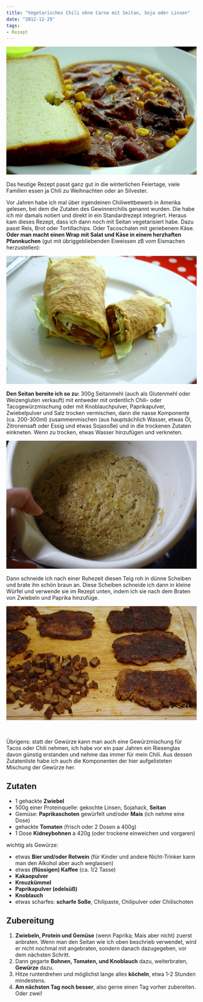 ```yaml
---
title: "Vegetarisches Chili ohne Carne mit Seitan, Soja oder Linsen"
date: "2012-12-29" 
tags:
- Rezept
---
```


[![Chili mit Brot](images/chiliteller_brot.jpg)](http://apfeleimer.wordpress.com/2012/12/29/vegetarisches-chili-ohne-carne-mit-seitan-soja-oder-linsen/chiliteller_brot/)

Das heutige Rezept passt ganz gut in die winterlichen Feiertage, viele Familien essen ja Chili zu Weihnachten oder an Silvester.

Vor Jahren habe ich mal über irgendeinen Chiliwettbewerb in Amerika gelesen, bei dem die Zutaten des Gewinnerchilis genannt wurden. Die habe ich mir damals notiert und direkt in ein Standardrezept integriert. Heraus kam dieses Rezept, dass ich dann noch mit Seitan vegetarisiert habe. Dazu passt Reis, Brot oder Tortillachips. Oder Tacoschalen mit geriebenem Käse. **Oder man macht einen Wrap mit Salat und Käse in einem herzhaften Pfannkuchen** (gut mit übriggebliebenden Eiweissen zB vom Eismachen herzustellen):

[![Reste kann man auch mit Salat und Käse in Wraps füllen](images/chili-wraps.jpg)](http://apfeleimer.wordpress.com/?attachment_id=683)

**Den Seitan bereite ich so zu:** 300g Seitanmehl (auch als Glutenmehl oder Weizengluten verkauft) mit entweder mit ordentlich Chili- oder Tacogewürzmischung oder mit Knoblauchpulver, Paprikapulver, Zwiebelpulver und Salz trocken vermischen, dann die nasse Komponente (ca. 200-300ml) zusammenmischen (aus hauptsächlich Wasser, etwas Öl, Zitronensaft oder Essig und etwas Sojasoße) und in die trockenen Zutaten einkneten. Wenn zu trocken, etwas Wasser hinzufügen und verkneten.

![chiliseitan-teig](images/chiliseitan-teig.jpg)

Dann schneide ich nach einer Ruhezeit diesen Teig roh in dünne Scheiben und brate ihn schön braun an. Diese Scheiben schneide ich dann in kleine Würfel und verwende sie im Rezept unten, indem ich sie nach dem Braten von Zwiebeln und Paprika hinzufüge.

[![gebratene Seitanscheiben](images/gebratene_scheiben.jpg)](http://apfeleimer.wordpress.com/2012/12/29/vegetarisches-chili-ohne-carne-mit-seitan-soja-oder-linsen/gebratene_scheiben/)

 

Übrigens: statt der Gewürze kann man auch eine Gewürzmischung für Tacos oder Chili nehmen, ich habe vor ein paar Jahren ein Riesenglas davon günstig erstanden und nehme das immer für mein Chili. Aus dessen Zutatenliste habe ich auch die Komponenten der hier aufgelisteten Mischung der Gewürze her.

## Zutaten

- 1 gehackte **Zwiebel**
- 500g einer Proteinquelle: gekochte Linsen, Sojahack, **Seitan**
- Gemüse: **Paprikaschoten** gewürfelt und/oder **Mais** (ich nehme eine Dose)
- gehackte **Tomaten** (frisch oder 2 Dosen a 400g)
- 1 Dose **Kidneybohnen** a 420g (oder trockene einweichen und vorgaren)

wichtig als Gewürze:

- etwas **Bier und/oder Rotwein** (für Kinder und andere Nicht-Trinker kann man den Alkohol aber auch weglassen)
- etwas **(flüssigen) Kaffee** (ca. 1/2 Tasse)
- **Kakaopulver**
- **Kreuzkümmel**
- **Paprikapulver (edelsüß)**
- **Knoblauch**
- etwas scharfes: **scharfe Soße**, Chilipaste, Chilipulver oder Chilischoten

## Zubereitung

1. **Zwiebeln, Protein und Gemüse** (wenn Paprika; Mais aber nicht) zuerst anbraten. Wenn man den Seitan wie ich oben beschrieb verwendet, wird er nicht nochmal mit angebraten, sondern danach dazugegeben, vor dem nächsten Schritt.
2. Dann gegarte **Bohnen, Tomaten, und Knoblauch** dazu, weiterbraten, **Gewürze** dazu.
3. Hitze runterdrehen und möglichst lange alles **köcheln**, etwa 1-2 Stunden mindestens.
4. **Am nächsten Tag noch besser**, also gerne einen Tag vorher zubereiten. Oder zwei!
